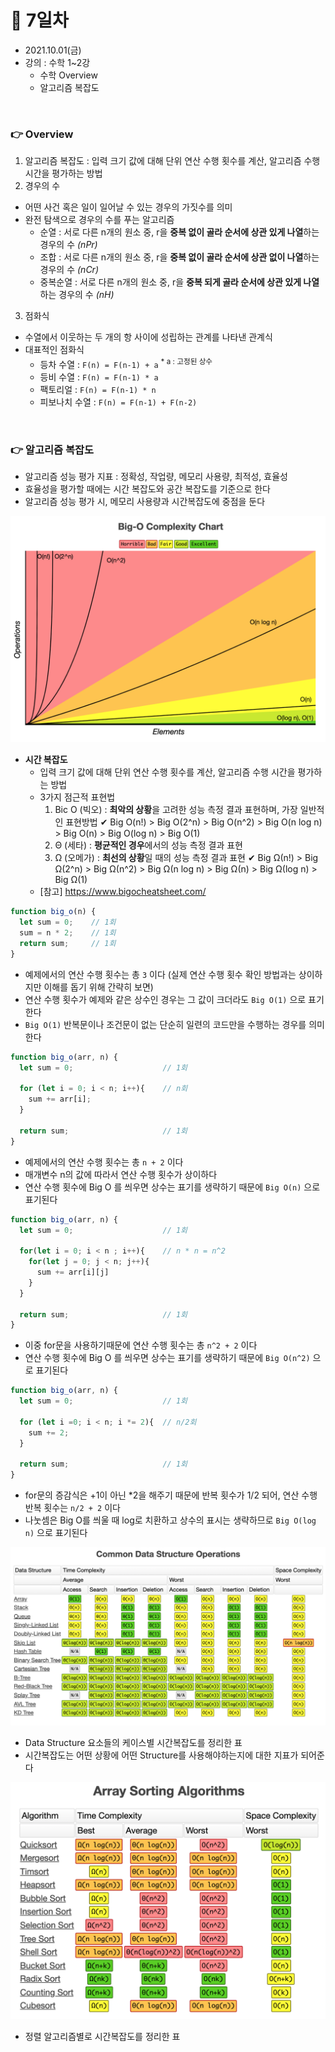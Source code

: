 # 📌 7일차 
- 2021.10.01(금)
- 강의 : 수학 1~2강
  - 수학 Overview
  - 알고리즘 복잡도
  
<br>

### 👉 Overview
1. 알고리즘 복잡도 : 입력 크기 값에 대해 단위 연산 수행 횟수를 계산, 알고리즘 수행 시간을 평가하는 방법
2. 경우의 수
  - 어떤 사건 혹은 일이 일어날 수 있는 경우의 가짓수를 의미
  - 완전 탐색으로 경우의 수를 푸는 알고리즘
    - 순열      : 서로 다른 n개의 원소 중, r을 **중복 없이 골라 순서에 상관 있게 나열**하는 경우의 수 _(nPr)_
    - 조합      : 서로 다른 n개의 원소 중, r을 **중복 없이 골라 순서에 상관 없이 나열**하는 경우의 수 _(nCr)_
    - 중복순열   : 서로 다른 n개의 원소 중, r을 **중복 되게 골라 순서에 상관 있게 나열**하는 경우의 수 _(nH)_
3. 점화식 
  - 수열에서 이웃하는 두 개의 항 사이에 성립하는 관계를 나타낸 관계식
  - 대표적인 점화식
    - 등차 수열     : `F(n) = F(n-1) + a` <sup>* a : 고정된 상수</sup>
    - 등비 수열     : `F(n) = F(n-1) * a`
    - 팩토리얼      : `F(n) = F(n-1) * n`
    - 피보나치 수열  : `F(n) = F(n-1) + F(n-2)` 

<br> 


### 👉 알고리즘 복잡도
- 알고리즘 성능 평가 지표 : 정확성, 작업량, 메모리 사용량, 최적성, 효율성
- 효율성을 평가할 때에는 시간 복잡도와 공간 복잡도를 기준으로 한다
- 알고리즘 성능 평가 시, 메모리 사용량과 시간복잡도에 중점을 둔다

![Big-O_Complexity_Chart](./img/Big-O_Complexity_Chart.png)

- **시간 복잡도**
  - 입력 크기 값에 대해 단위 연산 수행 횟수를 계산, 알고리즘 수행 시간을 평가하는 방법
  - 3가지 점근적 표현법
    1. Bic O (빅오) : **최악의 상황**을 고려한 성능 측정 결과 표현하며, 가장 일반적인 표현방법
      ✔  Big O(n!) > Big O(2^n) > Big O(n^2) > Big O(n log n) > Big O(n) > Big O(log n) > Big O(1)
    2. Θ (세타) : **평균적인 경우**에서의 성능 측정 결과 표현
    3. Ω (오메가) : **최선의 상황**일 때의 성능 측정 결과 표현 
      ✔  Big Ω(n!) > Big Ω(2^n) > Big Ω(n^2) > Big Ω(n log n) > Big Ω(n) > Big Ω(log n) > Big Ω(1)
  - [참고] https://www.bigocheatsheet.com/

```javascript
function big_o(n) {
  let sum = 0;    // 1회
  sum = n * 2;    // 1회
  return sum;     // 1회 
}
```
- 예제에서의 연산 수행 횟수는 총 `3` 이다 (실제 연산 수행 횟수 확인 방법과는 상이하지만 이해를 돕기 위해 간략히 보면)
- 연산 수행 횟수가 예제와 같은 상수인 경우는 그 값이 크더라도 `Big O(1)` 으로 표기한다
- `Big O(1)` 반복문이나 조건문이 없는 단순히 일련의 코드만을 수행하는 경우를 의미한다 

```javascript
function big_o(arr, n) {
  let sum = 0;                    // 1회

  for (let i = 0; i < n; i++){    // n회
    sum += arr[i];
  }

  return sum;                     // 1회
} 
```
- 예제에서의 연산 수행 횟수는 총 `n + 2` 이다
- 매개변수 n의 값에 따라서 연산 수행 횟수가 상이하다
- 연산 수행 횟수에 Big O 를 씌우면 상수는 표기를 생략하기 때문에 `Big O(n)` 으로 표기된다

```javascript
function big_o(arr, n) {
  let sum = 0;                    // 1회

  for(let i = 0; i < n ; i++){    // n * n = n^2
    for(let j = 0; j < n; j++){
      sum += arr[i][j]
    }
  }  

  return sum;                     // 1회
} 
```
- 이중 for문을 사용하기때문에 연산 수행 횟수는 총 `n^2 + 2` 이다
- 연산 수행 횟수에 Big O 를 씌우면 상수는 표기를 생략하기 때문에 `Big O(n^2)` 으로 표기된다

```javascript
function big_o(arr, n) {
  let sum = 0;                    // 1회

  for (let i =0; i < n; i *= 2){  // n/2회 
    sum += 2;
  }

  return sum;                     // 1회
} 
```
- for문의 증감식은 +1이 아닌 *2을 해주기 때문에 반복 횟수가 1/2 되어, 연산 수행 반복 횟수는  `n/2 + 2` 이다 
- 나눗셈은 Big O를 씌울 때 log로 치환하고 상수의 표시는 생략하므로 `Big O(log n)` 으로 표기된다

![Common_Data_Structure_Operations](./img/Common_Data_Structure_Operations.png)

- Data Structure 요소들의 케이스별 시간복잡도를 정리한 표
- 시간복잡도는 어떤 상황에 어떤 Structure를 사용해야하는지에 대한 지표가 되어준다 

![Array_Sorting_Algorithms](./img/Array_Sorting_Algorithms.png)
- 정렬 알고리즘별로 시간복잡도를 정리한 표


<br> 

